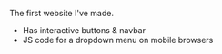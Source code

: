 The first website I've made.
- Has interactive buttons & navbar
- JS code for a dropdown menu on mobile browsers
